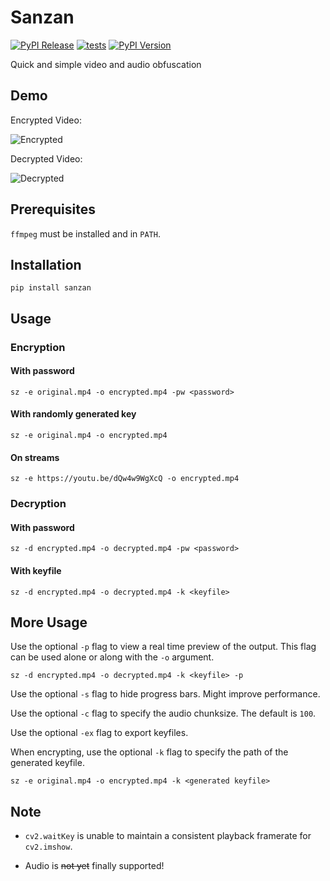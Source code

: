 # Sanzan

[![PyPI Release](https://github.com/kokseen1/Sanzan/actions/workflows/release.yml/badge.svg)](https://github.com/kokseen1/Sanzan/actions/workflows/release.yml)
[![tests](https://github.com/kokseen1/Sanzan/actions/workflows/test.yml/badge.svg)](https://github.com/kokseen1/Sanzan/actions/workflows/test.yml)
[![PyPI Version](https://img.shields.io/pypi/v/sanzan.svg)](https://pypi.python.org/pypi/sanzan/)

Quick and simple video and audio obfuscation

## Demo

Encrypted Video:

![Encrypted](https://raw.githubusercontent.com/kokseen1/Sanzan/main/img/enc.gif?raw=True)

Decrypted Video:

![Decrypted](https://raw.githubusercontent.com/kokseen1/Sanzan/main/img/dec.gif?raw=True)

## Prerequisites

`ffmpeg` must be installed and in `PATH`.

## Installation

```shell
pip install sanzan
```

## Usage

### Encryption

#### With password

```shell
sz -e original.mp4 -o encrypted.mp4 -pw <password>
```

#### With randomly generated key

```shell
sz -e original.mp4 -o encrypted.mp4
```

#### On streams

```shell
sz -e https://youtu.be/dQw4w9WgXcQ -o encrypted.mp4
```

### Decryption

#### With password

```shell
sz -d encrypted.mp4 -o decrypted.mp4 -pw <password>
```

#### With keyfile

```shell
sz -d encrypted.mp4 -o decrypted.mp4 -k <keyfile>
```

## More Usage

Use the optional `-p` flag to view a real time preview of the output. This flag can be used alone or along with the `-o` argument.

```shell
sz -d encrypted.mp4 -o decrypted.mp4 -k <keyfile> -p
```

Use the optional `-s` flag to hide progress bars. Might improve performance.

Use the optional `-c` flag to specify the audio chunksize. The default is `100`.

Use the optional `-ex` flag to export keyfiles.

When encrypting, use the optional `-k` flag to specify the path of the generated keyfile.

```shell
sz -e original.mp4 -o encrypted.mp4 -k <generated keyfile>
```

## Note

- `cv2.waitKey` is unable to maintain a consistent playback framerate for `cv2.imshow`.

<!-- - `vidgear` is used for streaming, but will fall back to `YDL` if streaming is unavailable. -->

- Audio is ~~not yet~~ finally supported!
